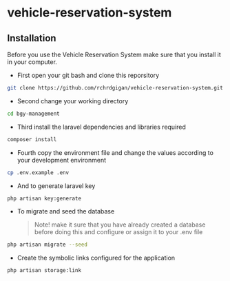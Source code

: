 # vehicle-reservation-system

## Installation

Before you use the Vehicle Reservation System make sure that you install it in your computer.

-   First open your git bash and clone this reporsitory

```bash
git clone https://github.com/rchrdgigan/vehicle-reservation-system.git
```

-   Second change your working directory

```bash
cd bgy-management
```

-   Third install the laravel dependencies and libraries required

```bash
composer install
```

-   Fourth copy the environment file and change the values according to your development environment

```bash
cp .env.example .env
```

-   And to generate laravel key

```bash
php artisan key:generate
```

-   To migrate and seed the database
    > Note! make it sure that you have already created a database before doing this and configure or assign it to your .env file

```bash
php artisan migrate --seed
```

-   Create the symbolic links configured for the application

```bash
php artisan storage:link
```
